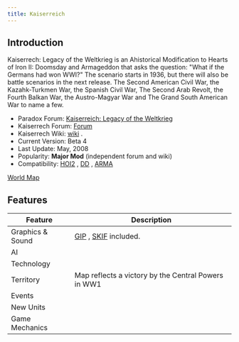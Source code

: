 ```yaml
---
title: Kaiserreich
---
```

 Introduction
------------

Kaiserrech: Legacy of the Weltkrieg is an Ahistorical Modification to Hearts of Iron II: Doomsday and Armageddon that asks the question: "What if the Germans had won WWI?" The scenario starts in 1936, but there will also be battle scenarios in the next release. The Second American Civil War, the Kazahk-Turkmen War, the Spanish Civil War, The Second Arab Revolt, the Fourth Balkan War, the Austro-Magyar War and The Grand South American War to name a few.

*   Paradox Forum: [Kaiserreich: Legacy of the Weltkrieg](http://forum.paradoxplaza.com/forum/showthread.php?t=223176&page=1&pp=25/)
*   Kaiserrech Forum: [Forum](http://z11.invisionfree.com/Kaiserreich/)
*   Kaiserrech Wiki: [wiki](http://editthis.info/kaiserreich/Main_Page) .
*   Current Version: Beta 4
*   Last Update: May, 2008
*   Popularity: **Major Mod** (independent forum and wiki)
*   Compatibility: [HOI2](/wiki/HOI2 "HOI2") , [DD](/wiki/DD "DD") , [ARMA](/wiki/ARMA "ARMA")

[World Map](/wiki/index.php?title=Special:Upload&wpDestFile=Kaiserrech-world.jpg "File:Kaiserrech-world.jpg")

Features
--------

| Feature | Description |
| --- | --- |
| Graphics & Sound | [GIP](/wiki/GIP "GIP") , [SKIF](/wiki/SKIF "SKIF") included. |
| AI |  |
| Technology |  |
| Territory | Map reflects a victory by the Central Powers in WW1 |
| Events |  |
| New Units |  |
| Game Mechanics |  |
